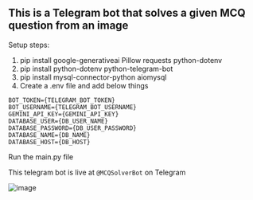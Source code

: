 ## This is a Telegram bot that solves a given MCQ question from an image

Setup steps:
1. pip install google-generativeai Pillow requests python-dotenv
2. pip install python-dotenv python-telegram-bot
3. pip install mysql-connector-python aiomysql
3. Create a .env file and add below things
```
BOT_TOKEN={TELEGRAM_BOT_TOKEN}
BOT_USERNAME={TELEGRAM_BOT_USERNAME}
GEMINI_API_KEY={GEMINI_API_KEY}
DATABASE_USER={DB_USER_NAME}
DATABASE_PASSWORD={DB_USER_PASSWORD}
DATABASE_NAME={DB_NAME}
DATABASE_HOST={DB_HOST}
```

Run the main.py file

This telegram bot is live at ```@MCQSolverBot``` on Telegram

![image](https://github.com/user-attachments/assets/95024214-ebcb-4c8f-ba71-5ce83d2d16c9)
